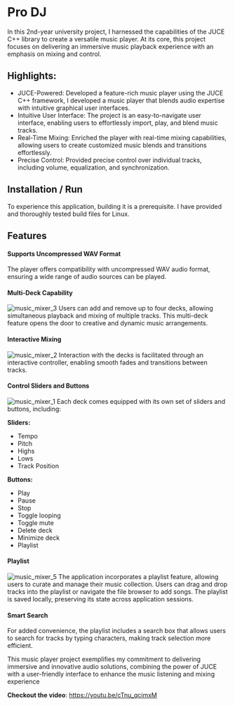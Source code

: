 # Pro DJ
In this 2nd-year university project, I harnessed the capabilities of the JUCE C++ library to create a versatile music player. At its core, this project focuses on delivering an immersive music playback experience with an emphasis on mixing and control.

## Highlights:
- JUCE-Powered: Developed a feature-rich music player using the JUCE C++ framework, I developed a music player that blends audio expertise with intuitive graphical user interfaces.
- Intuitive User Interface: The project is an easy-to-navigate user interface, enabling users to effortlessly import, play, and blend music tracks.
- Real-Time Mixing: Enriched the player with real-time mixing capabilities, allowing users to create customized music blends and transitions effortlessly.
- Precise Control: Provided precise control over individual tracks, including volume, equalization, and synchronization.

## Installation / Run
To experience this application, building it is a prerequisite. I have provided and thoroughly tested build files for Linux.

## Features
#### Supports Uncompressed WAV Format
The player offers compatibility with uncompressed WAV audio format, ensuring a wide range of audio sources can be played.

#### Multi-Deck Capability
![music_mixer_3](https://github.com/blake214/pro_dj/assets/38582545/516933ef-29fa-422e-9446-0fbd7e4dc901)
Users can add and remove up to four decks, allowing simultaneous playback and mixing of multiple tracks. This multi-deck feature opens the door to creative and dynamic music arrangements.

#### Interactive Mixing
![music_mixer_2](https://github.com/blake214/pro_dj/assets/38582545/0e19bf21-b490-4cd9-970d-8196b748d44c)
Interaction with the decks is facilitated through an interactive controller, enabling smooth fades and transitions between tracks.

#### Control Sliders and Buttons
![music_mixer_1](https://github.com/blake214/pro_dj/assets/38582545/fdf2809d-a36a-4989-b1c7-4754689c2f21)
Each deck comes equipped with its own set of sliders and buttons, including:

**Sliders:**
- Tempo
- Pitch
- Highs
- Lows
- Track Position

**Buttons:**
- Play
- Pause
- Stop
- Toggle looping
- Toggle mute
- Delete deck
- Minimize deck
- Playlist

#### Playlist
![music_mixer_5](https://github.com/blake214/pro_dj/assets/38582545/54c7caf9-fa51-4500-8405-23293cedd29a)
The application incorporates a playlist feature, allowing users to curate and manage their music collection. Users can drag and drop tracks into the playlist or navigate the file browser to add songs. The playlist is saved locally, preserving its state across application sessions.

#### Smart Search
For added convenience, the playlist includes a search box that allows users to search for tracks by typing characters, making track selection more efficient.

This music player project exemplifies my commitment to delivering immersive and innovative audio solutions, combining the power of JUCE with a user-friendly interface to enhance the music listening and mixing experience

**Checkout the video**: https://youtu.be/cTnu_qcimxM
